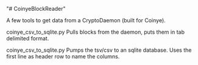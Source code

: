 "# CoinyeBlockReader" 

A few tools to get data from a CryptoDaemon (built for Coinye). 


coinye_csv_to_sqlite.py 
Pulls blocks from the daemon, puts them in tab delimited format.

coinye_csv_to_sqlite.py
Pumps the tsv/csv to an sqlite database. Uses the first line as header row to name the columns.


